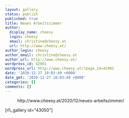 ```yaml
---
layout: gallery
status: publish
published: true
title: Neues Arbeitszimmer
author:
  display_name: cheesy
  login: cheesy
  email: christine@cheesy.at
  url: http://www.cheesy.at/
author_login: cheesy
author_email: christine@cheesy.at
author_url: http://www.cheesy.at/
wordpress_id: 42901
wordpress_url: http://www.cheesy.at/?page_id=42901
date: '2020-12-27 19:03:49 +0000'
date_gmt: '2020-12-27 18:03:49 +0000'
categories: []
comments: []
---
```

<!-- wp:core-embed/wordpress {"url":"http://www.cheesy.at/2020/12/neues-arbeitszimmer/","type":"rich","providerNameSlug":"cheesy-at","className":""} -->
<figure class="wp-block-embed-wordpress wp-block-embed is-type-rich is-provider-cheesy-at">
<div class="wp-block-embed__wrapper">
http://www.cheesy.at/2020/12/neues-arbeitszimmer/
</div>
</figure>
<!-- /wp:core-embed/wordpress -->
<!-- wp:paragraph -->
[rl\_gallery id="43050"]
<!-- /wp:paragraph -->

